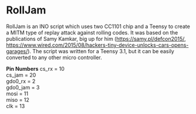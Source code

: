 # RollJam
RollJam is an INO script which uses two CC1101 chip and a Teensy to create a MITM type of replay attack against rolling codes. 
It was based on the publications of Samy Kamkar, big up for him (https://samy.pl/defcon2015/, https://www.wired.com/2015/08/hackers-tiny-device-unlocks-cars-opens-garages/). 
The script was written for a Teensy 3.1, but it can be easily converted to any other micro controller.

**Pin Numbers**
cs_rx = 10  
cs_jam = 20  
gdo0_rx = 2  
gdo0_jam = 3  
mosi = 11  
miso = 12  
clk = 13  
